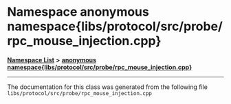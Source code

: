 

# Namespace anonymous namespace{libs/protocol/src/probe/rpc\_mouse\_injection.cpp}



[**Namespace List**](namespaces.md) **>** [**anonymous namespace{libs/protocol/src/probe/rpc\_mouse\_injection.cpp}**](namespace_0d148.md)







































































------------------------------
The documentation for this class was generated from the following file `libs/protocol/src/probe/rpc_mouse_injection.cpp`

